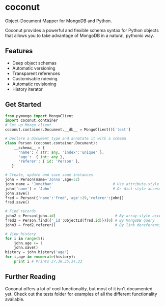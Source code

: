 coconut
=======

Object-Document Mapper for MongoDB and Python. 

Coconut provides a powerful and flexible schema syntax for Python objects that allows you to take advantage of MongoDB in a natural, pythonic way. 

Features
--------

- Deep object schemas
- Automatic versioning
- Transparent references
- Customisable ndexing
- Automatic revisioning
- History iterator

Get Started
-----------
```python
from pymongo import MongoClient
import coconut.container
# Set up Mongo client
coconut.container.Document.__db__ = MongoClient()['test']

# Declare a Document type and annotate it with a schema
class Person (coconut.container.Document):
    __schema__ = {
      'name': { str: any, 'index':'unique' },
      'age':  { int: any },
      'referer': { id: 'Person' },
   }     

# Create, update and save some instances
john = Person(name='Jonno',age=32)
john.name = 'Jonathan'                           # Use attribute-style access
john['name'] = 'John'                            # Or dict-style access
john.save()
fred = Person({'name':'Fred','age':29,'referer':john})
fred.save()     

# Find records
john2 = Person[john.id]                           # By array-style access
fred2 = Person.find({'_id':ObjectId(fred.id)})[0] # By MongoDB query
john3 = fred2.referer()                           # By link dereferencing

# View history
for i in range(5):
    john.age += 1
    john.save()
history = john.history('age')
for i,age in enumerate(history):
    print i # Prints 37,36,35,34,33
```

Further Reading
---------------

Coconut offers a lot of cool functionality, but most of it isn't documented yet. Check out the tests folder for examples of all the different functionality available.


